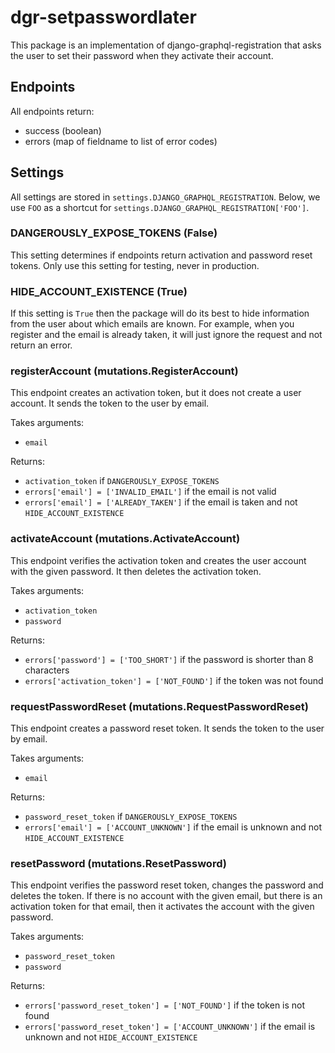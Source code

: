 # dgr-setpasswordlater

This package is an implementation of django-graphql-registration that
asks the user to set their password when they activate their account.

## Endpoints

All endpoints return:

- success (boolean)
- errors (map of fieldname to list of error codes)

## Settings

All settings are stored in `settings.DJANGO_GRAPHQL_REGISTRATION`. Below, we use
`FOO` as a shortcut for `settings.DJANGO_GRAPHQL_REGISTRATION['FOO']`.

### DANGEROUSLY_EXPOSE_TOKENS (False)

This setting determines if endpoints return activation and password reset tokens. Only
use this setting for testing, never in production.

### HIDE_ACCOUNT_EXISTENCE (True)

If this setting is `True` then the package will do its best to hide information from the
user about which emails are known. For example, when you register and the email is already taken,
it will just ignore the request and not return an error.

### registerAccount (mutations.RegisterAccount)

This endpoint creates an activation token, but it does not create a user account.
It sends the token to the user by email.

Takes arguments:

- `email`

Returns:

- `activation_token` if `DANGEROUSLY_EXPOSE_TOKENS`
- `errors['email'] = ['INVALID_EMAIL']` if the email is not valid
- `errors['email'] = ['ALREADY_TAKEN']` if the email is taken and not `HIDE_ACCOUNT_EXISTENCE`

### activateAccount (mutations.ActivateAccount)

This endpoint verifies the activation token and creates the user account with the given password.
It then deletes the activation token.

Takes arguments:

- `activation_token`
- `password`

Returns:

- `errors['password'] = ['TOO_SHORT']` if the password is shorter than 8 characters
- `errors['activation_token'] = ['NOT_FOUND']` if the token was not found

### requestPasswordReset (mutations.RequestPasswordReset)

This endpoint creates a password reset token. It sends the token to the user by email.

Takes arguments:

- `email`

Returns:

- `password_reset_token` if `DANGEROUSLY_EXPOSE_TOKENS`
- `errors['email'] = ['ACCOUNT_UNKNOWN']` if the email is unknown and not `HIDE_ACCOUNT_EXISTENCE`

### resetPassword (mutations.ResetPassword)

This endpoint verifies the password reset token, changes the password and deletes the token.
If there is no account with the given email, but there is an activation token for that email,
then it activates the account with the given password.

Takes arguments:

- `password_reset_token`
- `password`

Returns:

- `errors['password_reset_token'] = ['NOT_FOUND']` if the token is not found
- `errors['password_reset_token'] = ['ACCOUNT_UNKNOWN']` if the email is unknown
  and not `HIDE_ACCOUNT_EXISTENCE`
